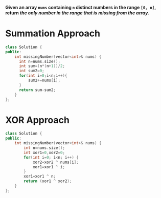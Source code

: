 **Given an array `nums` containing `n` distinct numbers in the range `[0, n]`, return _the only number in the range that is missing from the array._**

# Summation Approach 
```cpp
class Solution {
public:
    int missingNumber(vector<int>& nums) {
      int n=nums.size();
      int sum=(n*(n+1))/2;
      int sum2=0;
      for(int i=0;i<n;i++){
          sum2+=nums[i];
      }
      return sum-sum2;  
    }
};
```

# XOR Approach
```cpp
class Solution {
public:
    int missingNumber(vector<int>& nums) {
        int n=nums.size();
        int xor1=0,xor2=0;
        for(int i=0; i<n; i++) {
            xor2=xor2 ^ nums[i];
            xor1=xor1 ^ i;
        }
        xor1=xor1 ^ n;
        return (xor1 ^ xor2);
    }
};
```


